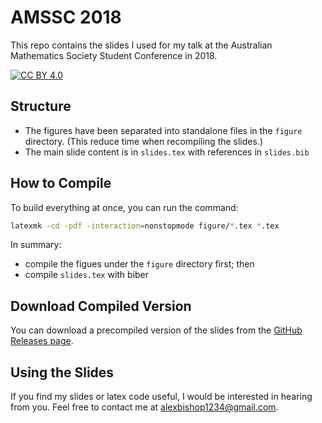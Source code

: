 # AMSSC 2018

This repo contains the slides I used for my talk at the Australian Mathematics Society Student Conference in 2018.

[![CC BY 4.0][cc-by-shield]][cc-by]

[cc-by]: http://creativecommons.org/licenses/by/4.0/
[cc-by-shield]: https://img.shields.io/badge/License-CC%20BY%204.0-lightgrey.svg

## Structure

 - The figures have been separated into standalone files in the `figure` directory. (This reduce time when recompiling the slides.)
 - The main slide content is in `slides.tex` with references in `slides.bib`

## How to Compile

To build everything at once, you can run the command:

```bash
latexmk -cd -pdf -interaction=nonstopmode figure/*.tex *.tex
```

In summary:
 - compile the figues under the `figure` directory first; then
 - compile `slides.tex` with biber

## Download Compiled Version

You can download a precompiled version of the slides from the [GitHub Releases page](https://github.com/alexbishop/amssc-2018/releases).

## Using the Slides

If you find my slides or latex code useful, I would be interested in hearing from you.
Feel free to contact me at alexbishop1234@gmail.com.
